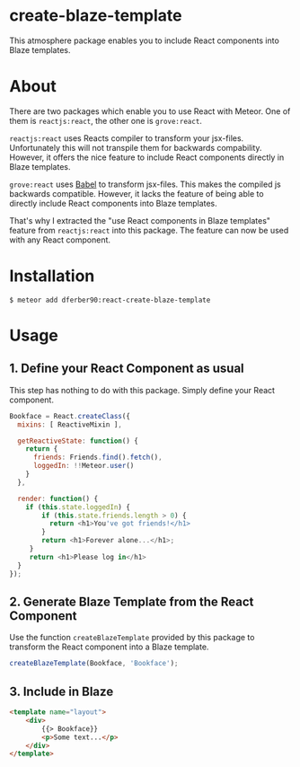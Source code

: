 # create-blaze-template
This atmosphere package enables you to include React components into Blaze
templates.

# About
There are two packages which enable you to use React with Meteor.
One of them is `reactjs:react`, the other one is `grove:react`.

`reactjs:react` uses Reacts compiler to transform your jsx-files.
Unfortunately this will not transpile them for backwards compability.
However, it offers the nice feature to include React components directly in
Blaze templates.

`grove:react` uses [Babel](https://babeljs.io/) to transform jsx-files.
This makes the compiled js backwards compatible.
However, it lacks the feature of being able to directly include React
components into Blaze templates.


That's why I extracted the "use React components in
Blaze templates" feature from `reactjs:react` into this package.
The feature can now be used with any React component.



# Installation
```
$ meteor add dferber90:react-create-blaze-template
```

# Usage

## 1. Define your React Component as usual
This step has nothing to do with this package. Simply define your React component.
```js
Bookface = React.createClass({
  mixins: [ ReactiveMixin ],

  getReactiveState: function() {
    return {
      friends: Friends.find().fetch(),
      loggedIn: !!Meteor.user()
    }
  },

  render: function() {
    if (this.state.loggedIn) {
        if (this.state.friends.length > 0) {
          return <h1>You've got friends!</h1>
        }
        return <h1>Forever alone...</h1>;
     }
     return <h1>Please log in</h1>
  }
});
```

## 2. Generate Blaze Template from the React Component
Use the function `createBlazeTemplate` provided by this package to
transform the React component into a Blaze template.
```js
createBlazeTemplate(Bookface, 'Bookface');
```

## 3. Include in Blaze
```html
<template name="layout">
	<div>
		{{> Bookface}}
		<p>Some text...</p>
	</div>
</template>
```


